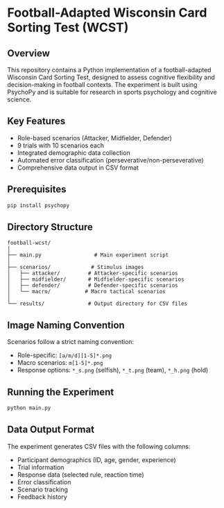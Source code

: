 # Football-Adapted Wisconsin Card Sorting Test (WCST)

## Overview
This repository contains a Python implementation of a football-adapted Wisconsin Card Sorting Test, designed to assess cognitive flexibility and decision-making in football contexts. The experiment is built using PsychoPy and is suitable for research in sports psychology and cognitive science.

## Key Features
- Role-based scenarios (Attacker, Midfielder, Defender)
- 9 trials with 10 scenarios each
- Integrated demographic data collection
- Automated error classification (perseverative/non-perseverative)
- Comprehensive data output in CSV format

## Prerequisites
```python
pip install psychopy
```

## Directory Structure
```
football-wcst/
│
├── main.py                 # Main experiment script
│
├── scenarios/             # Stimulus images
│   ├── attacker/         # Attacker-specific scenarios
│   ├── midfielder/       # Midfielder-specific scenarios
│   ├── defender/         # Defender-specific scenarios
│   └── macro/           # Macro tactical scenarios
│
└── results/              # Output directory for CSV files
```

## Image Naming Convention
Scenarios follow a strict naming convention:
- Role-specific: `[a/m/d][1-5]*.png`
- Macro scenarios: `m[1-5]*.png`
- Response options: `*_s.png` (selfish), `*_t.png` (team), `*_h.png` (hold)

## Running the Experiment
```python
python main.py
```

## Data Output Format
The experiment generates CSV files with the following columns:
- Participant demographics (ID, age, gender, experience)
- Trial information
- Response data (selected rule, reaction time)
- Error classification
- Scenario tracking
- Feedback history
